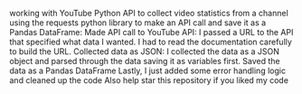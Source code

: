working with YouTube Python API to collect video statistics from a channel using the requests python library to make an API call and save it as a Pandas DataFrame:
Made API call to YouTube API: I passed a URL to the API that specified what data I wanted. I had to read the documentation carefully to build the URL.
Collected data as JSON: I collected the data as a JSON object and parsed through the data saving it as variables first.
Saved the data as a Pandas DataFrame
Lastly, I just added some error handling logic and cleaned up the code
Also help star this repository if you liked my code
